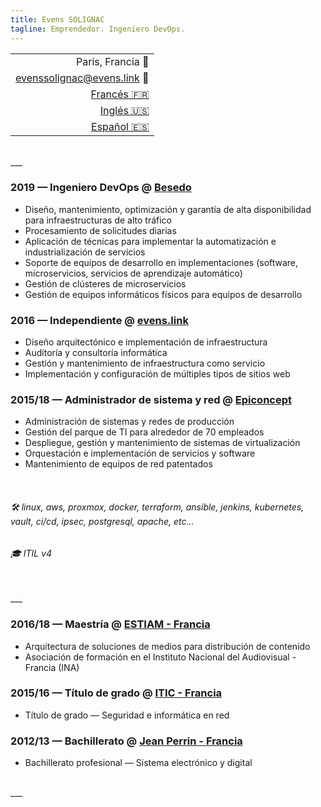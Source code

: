 ```yaml
---
title: Evens SOLIGNAC
tagline: Emprendedor. Ingeniero DevOps.
---
```

||
|-:|
| Paris, Francia :office: |
| [evenssolignac@evens.link](#) :e-mail: |
| [Francés :fr:](https://evens.link) |
| [Inglés :us:](https://evens.link/en/) |
| [Español :es:](https://evens.link/es/) |

<br />
___
<br />

<!-- ## Experiencias -->

### 2019 — Ingeniero DevOps @ [Besedo](https://besedo.com/)
- Diseño, mantenimiento, optimización y garantía de alta disponibilidad para infraestructuras de alto tráfico
- Procesamiento de solicitudes diarias
- Aplicación de técnicas para implementar la automatización e industrialización de servicios
- Soporte de equipos de desarrollo en implementaciones (software, microservicios, servicios de aprendizaje automático)
- Gestión de clústeres de microservicios
- Gestión de equipos informáticos físicos para equipos de desarrollo

### 2016 — Independiente @ [evens.link](#)
- Diseño arquitectónico e implementación de infraestructura
- Auditoría y consultoría informática
- Gestión y mantenimiento de infraestructura como servicio
- Implementación y configuración de múltiples tipos de sitios web

### 2015/18 — Administrador de sistema y red @ [Epiconcept](https://www.epiconcept.fr)
- Administración de sistemas y redes de producción
- Gestión del parque de TI para alrededor de 70 empleados
- Despliegue, gestión y mantenimiento de sistemas de virtualización
- Orquestación e implementación de servicios y software
- Mantenimiento de equipos de red patentados
<br />

<!-- ## Habilidades -->

###### :hammer_and_wrench: linux, aws, proxmox, docker, terraform, ansible, jenkins, kubernetes, vault, ci/cd, ipsec, postgresql, apache, etc...
###### :mortar_board: ITIL v4

<br />
___
<br />

<!-- ## Formación -->

### 2016/18 — Maestría @ [ESTIAM - Francia](https://www.estiam.education)
- Arquitectura de soluciones de medios para distribución de contenido
- Asociación de formación en el Instituto Nacional del Audiovisual - Francia (INA)

### 2015/16 — Título de grado @ [ITIC - Francia](https://www.iticparis.com)
- Título de grado — Seguridad e informática en red

### 2012/13 — Bachillerato @ [Jean Perrin - Francia](https://www.jeanperrin.org/portail/)
- Bachillerato profesional — Sistema electrónico y digital

<br />
___
<br />
